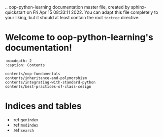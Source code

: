 .. oop-python-learning documentation master file, created by
   sphinx-quickstart on Fri Apr 15 08:33:11 2022.
   You can adapt this file completely to your liking, but it should at least
   contain the root `toctree` directive.

# Welcome to oop-python-learning's documentation! 

```{toctree}
:maxdepth: 2
:caption: Contents

contents/oop-fundamentals
contents/inheritance-and-polymorphism
contents/integrating-with-standard-python
contents/best-practices-of-class-cesign

```


Indices and tables
==================

* :ref:`genindex`
* :ref:`modindex`
* :ref:`search`
